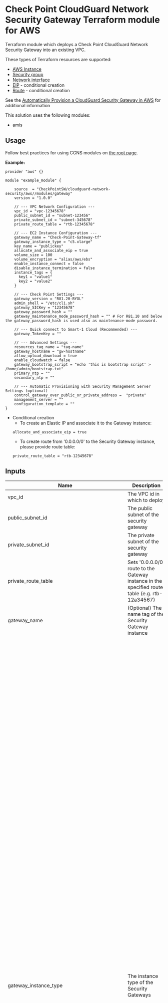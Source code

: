 # Check Point CloudGuard Network Security Gateway Terraform module for AWS

Terraform module which deploys a Check Point CloudGuard Network Security Gateway into an existing VPC.

These types of Terraform resources are supported:
* [AWS Instance](https://www.terraform.io/docs/providers/aws/r/instance.html)
* [Security group](https://www.terraform.io/docs/providers/aws/r/security_group.html)
* [Network interface](https://www.terraform.io/docs/providers/aws/r/network_interface.html)
* [EIP](https://www.terraform.io/docs/providers/aws/r/eip.html) - conditional creation
* [Route](https://www.terraform.io/docs/providers/aws/r/route.html) - conditional creation

See the [Automatically Provision a CloudGuard Security Gateway in AWS](https://supportcenter.us.checkpoint.com/supportcenter/portal?eventSubmit_doGoviewsolutiondetails=&solutionid=sk131434) for additional information

This solution uses the following modules:
- amis


## Usage
Follow best practices for using CGNS modules on [the root page](https://registry.terraform.io/modules/checkpointsw/cloudguard-network-security/aws/latest#:~:text=Best%20Practices%20for%20Using%20Our%20Modules).

**Example:**
```
provider "aws" {}

module "example_module" {

    source  = "CheckPointSW/cloudguard-network-security/aws//modules/gateway"
    version = "1.0.0"

    // --- VPC Network Configuration ---
    vpc_id = "vpc-12345678"
    public_subnet_id = "subnet-123456"
    private_subnet_id = "subnet-345678"
    private_route_table = "rtb-12345678"

    // --- EC2 Instance Configuration ---
    gateway_name = "Check-Point-Gateway-tf"
    gateway_instance_type = "c5.xlarge"
    key_name = "publickey"
    allocate_and_associate_eip = true
    volume_size = 100
    volume_encryption = "alias/aws/ebs"
    enable_instance_connect = false
    disable_instance_termination = false
    instance_tags = {
      key1 = "value1"
      key2 = "value2"
    }

    // --- Check Point Settings ---
    gateway_version = "R81.20-BYOL"
    admin_shell = "/etc/cli.sh"
    gateway_SICKey = "12345678"
    gateway_password_hash = ""
    gateway_maintenance_mode_password_hash = "" # For R81.10 and below the gateway_password_hash is used also as maintenance-mode password.
  
    // --- Quick connect to Smart-1 Cloud (Recommended) ---
    gateway_TokenKey = ""
  
    // --- Advanced Settings ---
    resources_tag_name = "tag-name"
    gateway_hostname = "gw-hostname"
    allow_upload_download = true
    enable_cloudwatch = false
    gateway_bootstrap_script = "echo 'this is bootstrap script' > /home/admin/bootstrap.txt"
    primary_ntp = ""
    secondary_ntp = ""

    // --- Automatic Provisioning with Security Management Server Settings (optional) ---
    control_gateway_over_public_or_private_address =  "private"
    management_server = ""
    configuration_template = ""
}
  ```

- Conditional creation
  - To create an Elastic IP and associate it to the Gateway instance:
  ```
  allocate_and_associate_eip = true
  ```
  - To create route from '0.0.0.0/0' to the Security Gateway instance, please provide route table:
  ```
  private_route_table = "rtb-12345678"
  ```

## Inputs

| Name                                           | Description                                                                                                             | Type        | Allowed values                                                                                                                                                                                                                                                                                                                                                                                                                                                                                                             |
|------------------------------------------------|-------------------------------------------------------------------------------------------------------------------------|-------------|-------------------------------------------------------------------------------------------------------------------------------------------------------------------------------------------------------------------------------------------------------------------------------------------------------------------------------------------------------------------------------------------------------------------------------------------------------------------------------------------------------------------------|
| vpc_id                                         | The VPC id in which to deploy                                                                                           | string      |                                                                                                                                                                                                                                                                                                                                                                                                                                                                                                              |
| public_subnet_id                               | The public subnet of the security gateway                                                                              | string      |                                                                                                                                                                                                                                                                                                                                                                                                                                                                                                              |
| private_subnet_id                              | The private subnet of the security gateway                                                                             | string      |                                                                                                                                                                                                                                                                                                                                                                                                                                                                                                              |
| private_route_table                            | Sets '0.0.0.0/0' route to the Gateway instance in the specified route table (e.g. rtb-12a34567)                          | string      | **Default:** ""                                                                                                                                                                                                                                                                                                                                                                                                                                                                                                              |
| gateway_name                                   | (Optional) The name tag of the Security Gateway instance                                                                | string      | **Default:** Check-Point-Gateway-tf                                                                                                                                                                                                                                                                                                                                                                                                                                                                                         |
| gateway_instance_type                          | The instance type of the Security Gateways                                                                             | string      | - c4.large<br/>- c4.xlarge<br/>- c5.large<br/>- c5.xlarge<br/>- c5.2xlarge<br/>- c5.4xlarge<br/>- c5.9xlarge<br/>- c5.12xlarge<br/>- c5.18xlarge<br/>- c5.24xlarge<br/>- c5n.large<br/>- c5n.xlarge<br/>- c5n.2xlarge<br/>- c5n.4xlarge<br/>- c5n.9xlarge<br/>- c5n.18xlarge<br/>- c5d.large<br/>- c5d.xlarge<br/>- c5d.2xlarge<br/>- c5d.4xlarge<br/>- c5d.9xlarge<br/>- c5d.12xlarge<br/>- c5d.18xlarge<br/>- c5d.24xlarge<br/>- m5.large<br/>- m5.xlarge<br/>- m5.2xlarge<br/>- m5.4xlarge<br/>- m5.8xlarge<br/>- m5.12xlarge<br/>- m5.16xlarge<br/>- m5.24xlarge<br/>- m6i.large<br/>- m6i.xlarge<br/>- m6i.2xlarge<br/>- m6i.4xlarge<br/>- m6i.8xlarge<br/>- m6i.12xlarge<br/>- m6i.16xlarge<br/>- m6i.24xlarge<br/>- m6i.32xlarge<br/>- c6i.large<br/>- c6i.xlarge<br/>- c6i.2xlarge<br/>- c6i.4xlarge<br/>- c6i.8xlarge<br/>- c6i.12xlarge<br/>- c6i.16xlarge<br/>- c6i.24xlarge<br/>- c6i.32xlarge<br/>- c6in.large<br/>- c6in.xlarge<br/>- c6in.2xlarge<br/>- c6in.4xlarge<br/>- c6in.8xlarge<br/>- c6in.12xlarge<br/>- c6in.16xlarge<br/>- c6in.24xlarge<br/>- c6in.32xlarge<br/>- r5.large<br/>- r5.xlarge<br/>- r5.2xlarge<br/>- r5.4xlarge<br/>- r5.8xlarge<br/>- r5.12xlarge<br/>- r5.16xlarge<br/>- r5.24xlarge<br/>- r5a.large<br/>- r5a.xlarge<br/>- r5a.2xlarge<br/>- r5a.4xlarge<br/>- r5a.8xlarge<br/>- r5a.12xlarge<br/>- r5a.16xlarge<br/>- r5a.24xlarge<br/>- r5b.large<br/>- r5b.xlarge<br/>- r5b.2xlarge<br/>- r5b.4xlarge<br/>- r5b.8xlarge<br/>- r5b.12xlarge<br/>- r5b.16xlarge<br/>- r5b.24xlarge<br/>- r5n.large<br/>- r5n.xlarge<br/>- r5n.2xlarge<br/>- r5n.4xlarge<br/>- r5n.8xlarge<br/>- r5n.12xlarge<br/>- r5n.16xlarge<br/>- r5n.24xlarge<br/>- r6i.large<br/>- r6i.xlarge<br/>- r6i.2xlarge<br/>- r6i.4xlarge<br/>- r6i.8xlarge<br/>- r6i.12xlarge<br/>- r6i.16xlarge<br/>- r6i.24xlarge<br/>- r6i.32xlarge<br/>- m6a.large<br/>- m6a.xlarge<br/>- m6a.2xlarge<br/>- m6a.4xlarge<br/>- m6a.8xlarge<br/>- m6a.12xlarge<br/>- m6a.16xlarge<br/>- m6a.24xlarge<br/>- m6a.32xlarge<br/>- m6a.48xlarge<br/>**Default:** c5.xlarge                                                                                                                                                                                                                                                             |
| key_name                                       | The EC2 Key Pair name to allow SSH access to the instance                                                                 | string      |                                                                                                                                                                                                                                                                                                                                                                                                                                                                                                              |
| allocate_and_associate_eip                     | If set to true, an elastic IP will be allocated and associated with the launched instance                                 | bool        | true/false<br/>**Default:** true                                                                                                                                                                                                                                                                                                                                                                                                                                                                                             |
| volume_size                                    | Root volume size (GB) - minimum 100                                                                                      | number      | **Default:** 100                                                                                                                                                                                                                                                                                                                                                                                                                                                                                                            |
| volume_encryption                              | KMS or CMK key Identifier: Use key ID, alias, or ARN. Key alias should be prefixed with 'alias/' (e.g., 'alias/aws/ebs')  | string      | **Default:** alias/aws/ebs                                                                                                                                                                                                                                                                                                                                                                                                                                                                                                  |
| enable_instance_connect                        | Enable SSH connection over AWS web console. Supporting regions [AWS docs](https://aws.amazon.com/about-aws/whats-new/...) | bool        | true/false<br/>**Default:** false                                                                                                                                                                                                                                                                                                                                                                                                                                                                                           |
| disable_instance_termination                   | Prevents an instance from accidental termination. Note: Once true, terraform destroy won't work                          | bool        | true/false<br/>**Default:** false                                                                                                                                                                                                                                                                                                                                                                                                                                                                                           |
| metadata_imdsv2_required                       | Set true to deploy the instance with metadata v2 token required                                                         | bool        | true/false<br/>**Default:** true                                                                                                                                                                                                                                                                                                                                                                                                                                                                                            |
| instance_tags                                  | A map of tags as key=value pairs. All tags will be added to the Security Gateway EC2 Instance                            | map(string) | **Default:** {}                                                                                                                                                                                                                                                                                                                                                                                                                                                                                                             |
| gateway_version                                | Gateway version and license                                                                                            | string      | - R81.10-BYOL<br/>- R81.10-PAYG-NGTP<br/>- R81.10-PAYG-NGTX<br/>- R81.20-BYOL<br/>- R81.20-PAYG-NGTP<br/>- R81.20-PAYG-NGTX<br/>- R82-BYOL<br/>- R82-PAYG-NGTP<br/>- R82-PAYG-NGTX<br/>**Default:** R81.20-BYOL                                                                                                                                                                                                                                                                                                                                                                                                   |
| admin_shell                                    | Set the admin shell to enable advanced command-line configuration                                                      | string      | - /etc/cli.sh<br/>- /bin/bash<br/>- /bin/csh<br/>- /bin/tcsh<br/>**Default:** /etc/cli.sh                                                                                                                                                                                                                                                                                                                                                                                                                                                                          |
| gateway_SIC_Key                                | The Secure Internal Communication key for trusted connection between Check Point components. Choose a random 8+ string | string      | **Default:** 12345678                                                                                                                                                                                                                                                                                                                                                                                                                                                                                                       |
| gateway_password_hash                          | (Optional) Admin user's password hash (use 'openssl passwd -6 PASSWORD' to generate hash)                                | string      | **Default:** ""                                                                                                                                                                                                                                                                                                                                                                                                                                                                                                             |
| allow_upload_download                          | Automatically download Blade Contracts and other important data                                                        | bool        | true/false<br/>**Default:** true                                                                                                                                                                                                                                                                                                                                                                                                                                                                                             |
| enable_cloudwatch                              | Report Check Point specific CloudWatch metrics                                                                         | bool        | true/false<br/>**Default:** false                                                                                                                                                                                                                                                                                                                                                                                                                                                                                           |
| gateway_bootstrap_script                       | (Optional) Semicolon (;) separated commands to run on the initial boot                                                 | string      | **Default:** ""                                                                                                                                                                                                                                                                                                                                                                                                                                                                                                             |
| primary_ntp                                    | (Optional) IPv4 address of Network Time Protocol primary server                                                        | string      | **Default:** 169.254.169.123                                                                                                                                                                                                                                                                                                                                                                                                                                                                                               |
| secondary_ntp                                  | (Optional) IPv4 address of Network Time Protocol secondary server                                                      | string      | **Default:** 0.pool.ntp.org                                                                                                                                                                                                                                                                                                                                                                                                                                                                                                |
| control_gateway_over_public_or_private_address | Determines if the Security Gateway is provisioned using its private or public address                                  | string      | - public<br/>- private<br/>**Default:** private                                                                                                                                                                                                                                                                                                                                                                                                                                                                             |
| management_server                              | (Optional) Name that represents the Security Management Server in auto provisioning                                    | string      | **Default:** ""                                                                                                                                                                                                                                                                                                                                                                                                                                                                                                             |
| configuration_template                         | (Optional) Name of a Security Gateway configuration template in auto provisioning                                      | string      | **Default:** ""                                                                                                                                                                                                                                                                                                                                                                                                                                                                                                             |
| gateway_maintenance_mode_password_hash         | (Optional) Admin user's password and maintenance-mode password. For R81.10 and below, Admin password used as both      | string      | **Default:** ""                                                                                                                                                                                                                                                                                                                                                                                                                                                                                                             |
| security_rules | List of security rules for ingress and egress.                                                         | list(object(<br/>{    direction   = string    <br/>from_port   = any    <br/>to_port     = any <br/>protocol    = any <br/>cidr_blocks = list(any)}))         | ****Default:**** []|






## Outputs
| Name                  | Description                                        |
|-----------------------|----------------------------------------------------|
| ami_id                | The ami id of the deployed Security Gateway        |
| permissive_sg_id      | The permissive security group id                   |
| permissive_sg_name    | The permissive security group id name              |
| gateway_url           | URL to the portal of the deployed Security Gateway |
| gateway_public_ip     | The deployed Security Gateway Server AWS public ip |
| gateway_instance_id   | The deployed Security Gateway AWS instance id      |
| gateway_instance_name | The deployed Security Gateway AWS instance name    |
